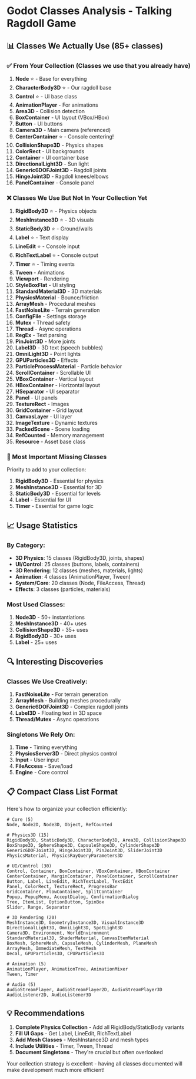 # Godot Classes Analysis - Talking Ragdoll Game

## 📊 Classes We Actually Use (85+ classes)

### ✅ From Your Collection (Classes we use that you already have)
1. **Node** ⭐ - Base for everything
2. **CharacterBody3D** ⭐ - Our ragdoll base
3. **Control** ⭐ - UI base class
4. **AnimationPlayer** - For animations
5. **Area3D** - Collision detection
6. **BoxContainer** - UI layout (VBox/HBox)
7. **Button** - UI buttons
8. **Camera3D** - Main camera (referenced)
9. **CenterContainer** ⭐ - Console centering!
10. **CollisionShape3D** - Physics shapes
11. **ColorRect** - UI backgrounds
12. **Container** - UI container base
13. **DirectionalLight3D** - Sun light
14. **Generic6DOFJoint3D** - Ragdoll joints
15. **HingeJoint3D** - Ragdoll knees/elbows
16. **PanelContainer** - Console panel

### ❌ Classes We Use But Not In Your Collection Yet
1. **RigidBody3D** ⭐ - Physics objects
2. **MeshInstance3D** ⭐ - 3D visuals
3. **StaticBody3D** ⭐ - Ground/walls
4. **Label** ⭐ - Text display
5. **LineEdit** ⭐ - Console input
6. **RichTextLabel** ⭐ - Console output
7. **Timer** ⭐ - Timing events
8. **Tween** - Animations
9. **Viewport** - Rendering
10. **StyleBoxFlat** - UI styling
11. **StandardMaterial3D** - 3D materials
12. **PhysicsMaterial** - Bounce/friction
13. **ArrayMesh** - Procedural meshes
14. **FastNoiseLite** - Terrain generation
15. **ConfigFile** - Settings storage
16. **Mutex** - Thread safety
17. **Thread** - Async operations
18. **RegEx** - Text parsing
19. **PinJoint3D** - More joints
20. **Label3D** - 3D text (speech bubbles)
21. **OmniLight3D** - Point lights
22. **GPUParticles3D** - Effects
23. **ParticleProcessMaterial** - Particle behavior
24. **ScrollContainer** - Scrollable UI
25. **VBoxContainer** - Vertical layout
26. **HBoxContainer** - Horizontal layout
27. **HSeparator** - UI separator
28. **Panel** - UI panels
29. **TextureRect** - Images
30. **GridContainer** - Grid layout
31. **CanvasLayer** - UI layer
32. **ImageTexture** - Dynamic textures
33. **PackedScene** - Scene loading
34. **RefCounted** - Memory management
35. **Resource** - Asset base class

### 🎯 Most Important Missing Classes
Priority to add to your collection:
1. **RigidBody3D** - Essential for physics
2. **MeshInstance3D** - Essential for 3D
3. **StaticBody3D** - Essential for levels
4. **Label** - Essential for UI
5. **Timer** - Essential for game logic

## 📈 Usage Statistics

### By Category:
- **3D Physics**: 15 classes (RigidBody3D, joints, shapes)
- **UI/Control**: 25 classes (buttons, labels, containers)
- **3D Rendering**: 12 classes (meshes, materials, lights)
- **Animation**: 4 classes (AnimationPlayer, Tween)
- **System/Core**: 20 classes (Node, FileAccess, Thread)
- **Effects**: 3 classes (particles, materials)

### Most Used Classes:
1. **Node3D** - 50+ instantiations
2. **MeshInstance3D** - 40+ uses
3. **CollisionShape3D** - 35+ uses
4. **RigidBody3D** - 30+ uses
5. **Label** - 25+ uses

## 🔍 Interesting Discoveries

### Classes We Use Creatively:
1. **FastNoiseLite** - For terrain generation
2. **ArrayMesh** - Building meshes procedurally
3. **Generic6DOFJoint3D** - Complex ragdoll joints
4. **Label3D** - Floating text in 3D space
5. **Thread/Mutex** - Async operations

### Singletons We Rely On:
1. **Time** - Timing everything
2. **PhysicsServer3D** - Direct physics control
3. **Input** - User input
4. **FileAccess** - Save/load
5. **Engine** - Core control

## 📋 Compact Class List Format

Here's how to organize your collection efficiently:

```
# Core (5)
Node, Node2D, Node3D, Object, RefCounted

# Physics3D (15)
RigidBody3D, StaticBody3D, CharacterBody3D, Area3D, CollisionShape3D
BoxShape3D, SphereShape3D, CapsuleShape3D, CylinderShape3D
Generic6DOFJoint3D, HingeJoint3D, PinJoint3D, SliderJoint3D
PhysicsMaterial, PhysicsRayQueryParameters3D

# UI/Control (30)
Control, Container, BoxContainer, VBoxContainer, HBoxContainer
CenterContainer, MarginContainer, PanelContainer, ScrollContainer
Button, Label, LineEdit, RichTextLabel, TextEdit
Panel, ColorRect, TextureRect, ProgressBar
GridContainer, FlowContainer, SplitContainer
Popup, PopupMenu, AcceptDialog, ConfirmationDialog
Tree, ItemList, OptionButton, SpinBox
Slider, Range, Separator

# 3D Rendering (20)
MeshInstance3D, GeometryInstance3D, VisualInstance3D
DirectionalLight3D, OmniLight3D, SpotLight3D
Camera3D, Environment, WorldEnvironment
StandardMaterial3D, ShaderMaterial, CanvasItemMaterial
BoxMesh, SphereMesh, CapsuleMesh, CylinderMesh, PlaneMesh
ArrayMesh, ImmediateMesh, TextMesh
Decal, GPUParticles3D, CPUParticles3D

# Animation (5)
AnimationPlayer, AnimationTree, AnimationMixer
Tween, Timer

# Audio (5)
AudioStreamPlayer, AudioStreamPlayer2D, AudioStreamPlayer3D
AudioListener2D, AudioListener3D
```

## 💡 Recommendations

1. **Complete Physics Collection** - Add all RigidBody/StaticBody variants
2. **Fill UI Gaps** - Get Label, LineEdit, RichTextLabel
3. **Add Mesh Classes** - MeshInstance3D and mesh types
4. **Include Utilities** - Timer, Tween, Thread
5. **Document Singletons** - They're crucial but often overlooked

Your collection strategy is excellent - having all classes documented will make development much more efficient!